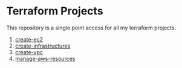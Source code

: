 # Terraform Projects
This repository is a single point access for all my terraform projects.

1. [create-ec2](/01-create-ec2/)
2. [create-infrastructures](/02-create-infrastructure/)
3. [create-vpc](/03-create-vpc/)
4. [manage-aws-resources](/04-manage-aws-resources/)


